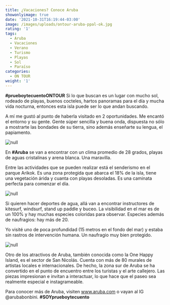 ```yaml
---
title: ¿Vacaciones? Conoce Aruba
showonlyimage: true
date: '2021-10-31T16:19:44-03:00'
image: /images/uploads/ontour-aruba-ppal-ok.jpg
rating: '1'
tags:
  - Aruba
  - Vacaciones
  - Verano
  - Turismo
  - Playas
  - Sol
  - Paraíso
categories:
  - ON TOUR
weight: '1'
---
```

**\#prueboytecuentoONTOUR** Si lo que buscan es un lugar con mucho sol, rodeado de playas, buenos cocteles, hartos panoramas para el día y mucha vida nocturna, entonces esta isla puede ser lo que andan buscando.

<!--more-->

A mí me gustó al punto de haberla visitado en 2 oportunidades. Me encantó el entorno y su gente. Gente súper sencilla y buena onda, dispuesta no sólo a mostrarte las bondades de su tierra, sino además enseñarte su lengua, el papiamento.

![null](/images/uploads/ontour-aruba-ppal-ok.jpg)

En **\#Aruba** se van a encontrar con un clima promedio de 28 grados, playas de aguas cristalinas y arena blanca. Una maravilla.

Entre las actividades que se pueden realizar está el senderismo en el parque Arikok. Es una zona protegida que abarca el 18% de la isla, tiene una vegetación árida y cuanta con playas desoladas. Es una caminata perfecta para comenzar el día. 

![null](/images/uploads/ontour-aruba-2.jpg)

Si quieren hacer deportes de agua, allá van a encontrar instructores de kitesurf, windsurf, stand up paddle y buceo. La visibilidad en el mar es de un 100% y hay muchas especies coloridas para observar. Especies además de naufragios: hay más de 20. 

Yo visité uno de poca profundidad (15 metros en el fondo del mar) y estaba sin rastros de intervención humana. Un naufragio muy bien protegido.

![null](/images/uploads/ontour-aruba-3-ok.jpg)

Otro de los atractivos de Aruba, también conocida como la One Happy Island, es el sector de San Nicolás. Cuenta con más de 80 murales de artistas locales e internacionales. De hecho, la zona sur de Aruba se ha convertido en el punto de encuentro entre los turistas y el arte callejero. Las piezas impresionan e invitan a interactuar, lo que hace que el paseo sea realmente especial e instagrameable.  

Para conocer más de Aruba, visiten www.aruba.com o vayan al IG @arubabonbini. **\#SOYprueboytecuento**
